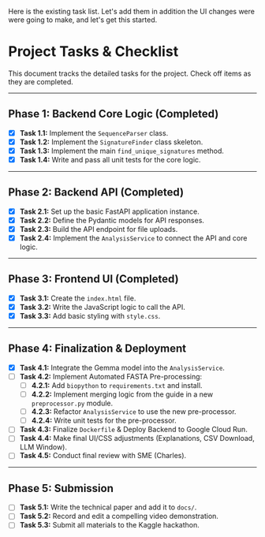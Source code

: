 Here is the existing task list. Let's add them in addition the UI changes were were going to make, and let's get this started. 
# Project Tasks & Checklist

This document tracks the detailed tasks for the project. Check off items as they are completed.

---

## Phase 1: Backend Core Logic (Completed)

- [x] **Task 1.1:** Implement the `SequenceParser` class.
- [x] **Task 1.2:** Implement the `SignatureFinder` class skeleton.
- [x] **Task 1.3:** Implement the main `find_unique_signatures` method.
- [x] **Task 1.4:** Write and pass all unit tests for the core logic.

---

## Phase 2: Backend API (Completed)

- [x] **Task 2.1:** Set up the basic FastAPI application instance.
- [x] **Task 2.2:** Define the Pydantic models for API responses.
- [x] **Task 2.3:** Build the API endpoint for file uploads.
- [x] **Task 2.4:** Implement the `AnalysisService` to connect the API and core logic.

---

## Phase 3: Frontend UI (Completed)

- [x] **Task 3.1:** Create the `index.html` file.
- [x] **Task 3.2:** Write the JavaScript logic to call the API.
- [x] **Task 3.3:** Add basic styling with `style.css`.

---

## Phase 4: Finalization & Deployment

- [x] **Task 4.1:** Integrate the Gemma model into the `AnalysisService`.
- [ ] **Task 4.2:** Implement Automated FASTA Pre-processing:
    - [ ] **4.2.1:** Add `biopython` to `requirements.txt` and install.
    - [ ] **4.2.2:** Implement merging logic from the guide in a new `preprocessor.py` module.
    - [ ] **4.2.3:** Refactor `AnalysisService` to use the new pre-processor.
    - [ ] **4.2.4:** Write unit tests for the pre-processor.
- [ ] **Task 4.3:** Finalize `Dockerfile` & Deploy Backend to Google Cloud Run.
- [ ] **Task 4.4:** Make final UI/CSS adjustments (Explanations, CSV Download, LLM Window).
- [ ] **Task 4.5:** Conduct final review with SME (Charles).

---
## Phase 5: Submission

- [ ] **Task 5.1:** Write the technical paper and add it to `docs/`.
- [ ] **Task 5.2:** Record and edit a compelling video demonstration.
- [ ] **Task 5.3:** Submit all materials to the Kaggle hackathon.
